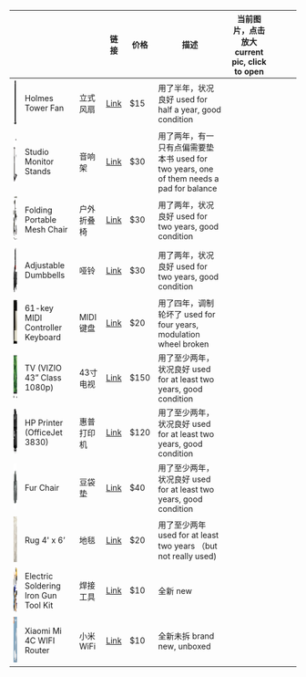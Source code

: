 
| |  |  | 链接 | 价格 | 描述 | 当前图片，点击放大 current pic, click to open |  |  |  |
| -- | --- | --- | --- | --- | --- | --- | --- | --- | --- |
| <img src="https://github.com/likelian/sale/blob/main/pic/fan.png" height="80" width="80" > | Holmes Tower Fan | 立式风扇 | [Link](https://www.target.com/p/holmes-31-34-manual-tower-oscillating-fan-black/-/A-84300313) | $15 | 用了半年，状况良好  used for half a year, good condition |  |  |  |  |
| <img src="https://github.com/likelian/sale/blob/main/pic/stands.png" height="80" width="80" > | Studio Monitor Stands  | 音响架 | [Link](https://www.sweetwater.com/store/detail/MonitorStd--on-stage-stands-sms6000-p-studio-monitor-stands-pair) | $30 | 用了两年，有一只有点偏需要垫本书  used for two years, one of them needs a pad for balance |  |  |  |  |
| <img src="https://github.com/likelian/sale/blob/main/pic/chair.png" height="80" width="80" > | Folding Portable Mesh Chair | 户外折叠椅 | [Link](https://www.amazon.com/gp/product/B07GP6875S/ref=ppx_yo_dt_b_asin_title_o07_s00?ie=UTF8&psc=1) | $30 | 用了两年，状况良好  used for two years, good condition |  |  |  |  |
| <img src="https://github.com/likelian/sale/blob/main/pic/dumbbell.png" height="80" width="80" > | Adjustable Dumbbells | 哑铃 | [Link](https://www.amazon.com/gp/product/B08KJHX6BY/ref=ppx_yo_dt_b_asin_title_o02_s00?ie=UTF8&psc=1) | $30 | 用了两年，状况良好  used for two years, good condition |  |  |  |  |
| <img src="https://github.com/likelian/sale/blob/main/pic/keys.png" height="80" width="80" > | 61-key MIDI Controller Keyboard | MIDI键盘 | [Link](https://www.sweetwater.com/store/detail/ImpactiX61--nektar-impact-ix61-61-key-midi-controller-keyboard) | $20 | 用了四年，调制轮坏了  used for four years, modulation wheel broken |  |  |  |  |
| <img src="https://github.com/likelian/sale/blob/main/pic/tv.png" height="80" width="80" > | TV (VIZIO 43” Class 1080p) | 43寸电视 | [Link](https://www.bestbuy.com/site/questions/vizio-43-class-42-5-diag--led-1080p-hdtv/5679000) | $150 | 用了至少两年，状况良好  used for at least two years, good condition |  |  |  |  |
| <img src="https://github.com/likelian/sale/blob/main/pic/printer.png" height="80" width="80" > | HP Printer (OfficeJet 3830) | 惠普打印机 | [Link](https://www.amazon.com/HP-OfficeJet-Wireless-Replenishment-K7V40A/dp/B013SKI4EM) | $120 | 用了至少两年，状况良好  used for at least two years, good condition |  |  |  |  |
| <img src="https://github.com/likelian/sale/blob/main/pic/fur.jpeg" height="80" width="80" > | Fur Chair | 豆袋垫 | [Link](https://www.walmart.com/ip/Big-Joe-Chillum-Loveseat-Fuf-Chair/16923007) | $40 | 用了至少两年，状况良好  used for at least two years, good condition |  |  |  |  |
| <img src="https://github.com/likelian/sale/blob/main/pic/rug.png" height="80" width="80" > | Rug 4' x 6’ | 地毯 | [Link](https://www.amazon.com/SAFAVIEH-Collection-Moroccan-Non-Shedding-Entryway/dp/B01M12RPE1) | $20 | 用了至少两年  used for at least two years （but not really used) |  |  |  | 
| <img src="https://github.com/likelian/sale/blob/main/pic/soldering.png" height="80" width="80" > | Electric Soldering Iron Gun Tool Kit  | 焊接工具 | [Link](https://www.ebay.com/itm/293076031560) | $10 | 全新 new |  |  |  | 
| <img src="https://github.com/likelian/sale/blob/main/pic/wifi.png" height="80" width="80" > | Xiaomi Mi 4C WIFI Router | 小米WiFi | [Link](https://www.ebay.com/itm/402658818424?hash=item5dc055f978:g:NPwAAOSwMj9gDd19) | $10 | 全新未拆 brand new, unboxed |  |  |  | 
